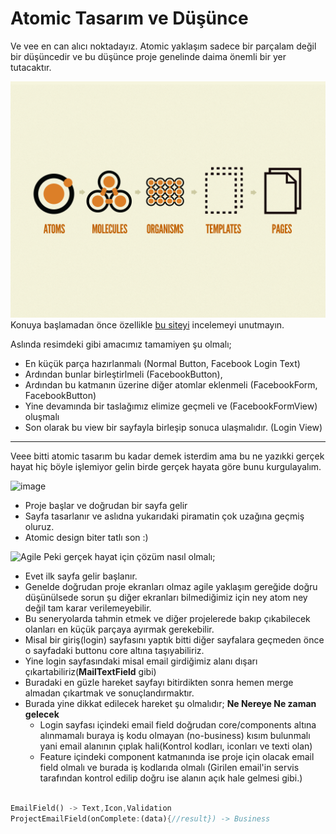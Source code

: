 # Atomic Tasarım ve Düşünce
Ve vee en can alıcı noktadayız. Atomic yaklaşım sadece bir parçalam değil bir düşüncedir ve bu düşünce proje genelinde daima önemli bir yer tutacaktır.

![Atomic Design](../../image/core/atomic-design.png)
Konuya başlamadan önce özellikle [bu siteyi](https://bradfrost.com/blog/post/atomic-web-design/) incelemeyi unutmayın.

Aslında resimdeki gibi amacımız tamamiyen şu olmalı;
- En küçük parça hazırlanmalı (Normal Button, Facebook Login Text)
- Ardından bunlar birleştirlmeli (FacebookButton),
- Ardından bu katmanın üzerine diğer atomlar eklenmeli (FacebookForm, FacebookButton)
- Yine devamında bir taslağımız elimize geçmeli ve (FacebookFormView) oluşmalı
- Son olarak bu view bir sayfayla birleşip sonuca ulaşmalıdır. (Login View)

---
Veee bitti atomic tasarım bu kadar demek isterdim ama bu ne yazıkki  gerçek hayat hiç böyle işlemiyor gelin birde gerçek hayata göre bunu kurgulayalım.

![image](https://media.giphy.com/media/yzC9QWcomU2m4/giphy.gif)

- Proje başlar ve doğrudan bir sayfa gelir
- Sayfa tasarlanır ve aslıdna yukarıdaki piramatin çok uzağına geçmiş oluruz.
- Atomic design biter tatlı son :)

![Agile](https://pbs.twimg.com/media/CZo8y7WUsAA3EY9.png)
Peki gerçek hayat için çözüm  nasıl olmalı;

- Evet ilk sayfa gelir başlanır.
- Genelde doğrudan proje ekranları olmaz agile yaklaşım gereğide doğru düşünülsede sorun şu diğer ekranları bilmediğimiz için ney atom ney değil tam karar verilemeyebilir.
- Bu seneryolarda tahmin etmek ve diğer projelerede bakıp çıkabilecek olanları en küçük parçaya ayırmak gerekebilir.
- Misal bir giriş(login) sayfasını yaptık bitti diğer sayfalara geçmeden önce o sayfadaki buttonu core altına taşıyabiliriz.
- Yine login sayfasındaki misal email girdiğimiz alanı dışarı çıkartabiliriz(**MailTextField** gibi)
- Buradaki en güzle hareket sayfayı bitirdikten sonra hemen merge almadan çıkartmak ve sonuçlandırmaktır.
- Burada yine dikkat edilecek hareket şu olmalıdır; **Ne Nereye Ne zaman gelecek**
  - Login sayfası içindeki email field doğrudan core/components altına alınmamalı buraya iş kodu olmayan (no-business) kısım bulunmalı yani email alanının çıplak hali(Kontrol kodları, iconları ve texti olan)
  - Feature içindeki component katmanında ise proje için olacak email field olmalı ve burada iş kodlarıda olmalı (Girilen email'in servis tarafından kontrol edilip doğru ise alanın açık hale gelmesi gibi.)


```dart

EmailField() -> Text,Icon,Validation
ProjectEmailField(onComplete:(data){//result}) -> Business
```
